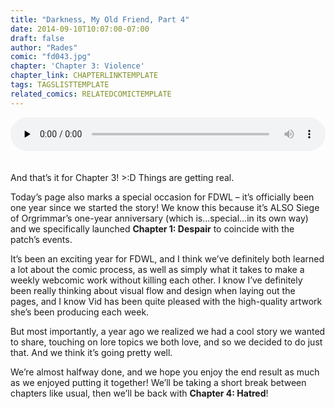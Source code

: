 ```yaml
---
title: "Darkness, My Old Friend, Part 4"
date: 2014-09-10T10:07:00-07:00
draft: false
author: "Rades"
comic: "fd043.jpg"
chapter: 'Chapter 3: Violence'
chapter_link: CHAPTERLINKTEMPLATE
tags: TAGSLISTTEMPLATE
related_comics: RELATEDCOMICTEMPLATE
---
```


<!--[if lt IE 9]><script>document.createElement('audio');</script><![endif]-->
<audio class="wp-audio-shortcode" id="audio-2029-1" preload="none" style="width: 100%;" controls="controls"><source type="audio/mpeg" src="/media/043.mp3?_=1"><a href="/media/043.mp3">/media/043.mp3</a></audio><br>
<br><br>
And that’s it for Chapter 3!  &gt;:D  Things are getting real.


Today’s page also marks a special occasion for FDWL – it’s officially been one year since we started the story! We know this because it’s ALSO Siege of Orgrimmar’s one-year anniversary (which is…special…in its own way) and we specifically launched **Chapter 1: Despair** to coincide with the patch’s events. 


It’s been an exciting year for FDWL, and I think we’ve definitely both learned a lot about the comic process, as well as simply what it takes to make a weekly webcomic work without killing each other. I know I’ve definitely been really thinking about visual flow and design when laying out the pages, and I know Vid has been quite pleased with the high-quality artwork she’s been producing each week.


But most importantly, a year ago we realized we had a cool story we wanted to share, touching on lore topics we both love, and so we decided to do just that. And we think it’s going pretty well.


We’re almost halfway done, and we hope you enjoy the end result as much as we enjoyed putting it together! We’ll be taking a short break between chapters like usual, then we’ll be back with **Chapter 4: Hatred**!

